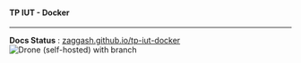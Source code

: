 #### TP IUT - Docker
---
**Docs Status** : [zaggash.github.io/tp-iut-docker](https://zaggash.github.io/tp-iut-docker])  
![Drone (self-hosted) with branch](https://img.shields.io/drone/build/zaggash/tp-iut-docker_website/master?label=build&logo=drone&server=https%3A%2F%2Fci.ziggzagg.fr&style=for-the-badge)  


